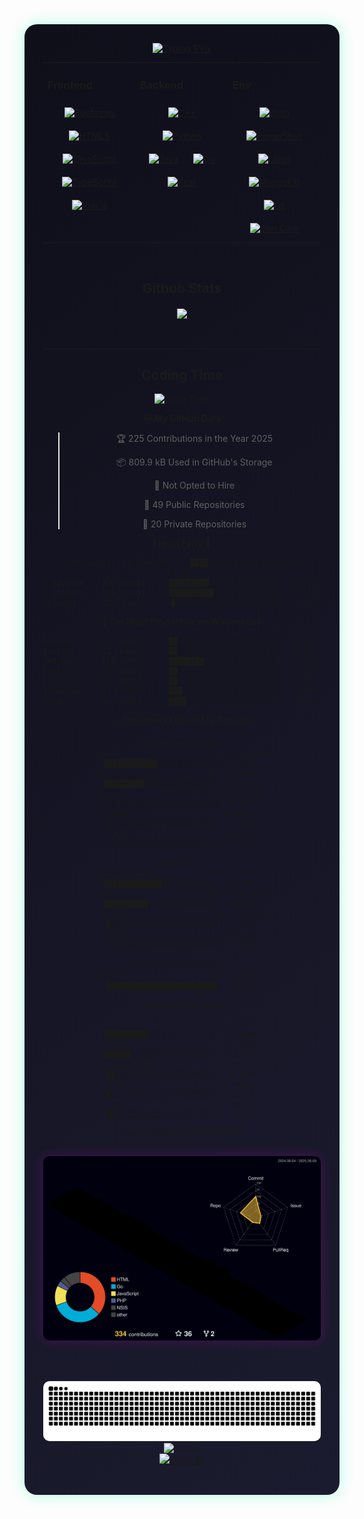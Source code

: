 <div align="center" style="
  background: linear-gradient(145deg, #0f0f1a, #1b1b2f);
  padding: 30px;
  border-radius: 20px;
  box-shadow: 0 0 25px rgba(0, 255, 170, 0.3);
">

  <!-- Typing Animation -->
  <a href="https://git.io/typing-svg" target="_blank" rel="noopener noreferrer">
    <img src="https://readme-typing-svg.demolab.com?font=Fira+Code&pause=1000&color=00FFA0&center=true&vCenter=true&width=435&lines=fmt.Println(%22Hacked+By+Eviden%22)" alt="Typing SVG" />
  </a>
<table><tr><td valign="top" width="33%">

### Frontend

<div align="center">  
<a href="https://getbootstrap.com/docs/3.4/javascript/" target="_blank"><img style="margin: 10px" src="https://profilinator.rishav.dev/skills-assets/bootstrap-plain.svg" alt="Bootstrap" height="50" /></a>  
<a href="https://en.wikipedia.org/wiki/HTML5" target="_blank"><img style="margin: 10px" src="https://profilinator.rishav.dev/skills-assets/html5-original-wordmark.svg" alt="HTML5" height="50" /></a>  
<a href="https://www.javascript.com/" target="_blank"><img style="margin: 10px" src="https://profilinator.rishav.dev/skills-assets/javascript-original.svg" alt="JavaScript" height="50" /></a>  
<a href="https://www.typescriptlang.org/" target="_blank"><img style="margin: 10px" src="https://profilinator.rishav.dev/skills-assets/typescript-original.svg" alt="TypeScript" height="50" /></a>  
<a href="https://vuejs.org/" target="_blank"><img style="margin: 10px" src="https://profilinator.rishav.dev/skills-assets/vuejs-original-wordmark.svg" alt="Vue.js" height="50" /></a>  
</div>

</td><td valign="top" width="33%">

### Backend

<div align="center">  
<a href="https://www.cplusplus.com/" target="_blank"><img style="margin: 10px" src="https://profilinator.rishav.dev/skills-assets/cplusplus-original.svg" alt="C++" height="50" /></a>  
<a href="https://www.python.org/" target="_blank"><img style="margin: 10px" src="https://profilinator.rishav.dev/skills-assets/python-original.svg" alt="Python" height="50" /></a>  
<a href="https://www.java.com/" target="_blank"><img style="margin: 10px" src="https://profilinator.rishav.dev/skills-assets/java-original-wordmark.svg" alt="Java" height="50" /></a>  
<a href="https://go.dev/" target="_blank"><img style="margin: 10px" src="https://profilinator.rishav.dev/skills-assets/go-original.svg" alt="Go" height="50" /></a>  
<a href="https://www.rust-lang.org/" target="_blank"><img style="margin: 10px" src="https://profilinator.rishav.dev/skills-assets/rust-plain.svg" alt="Rust" height="50" /></a>  
</div>

</td><td valign="top" width="33%">

### Env

<div align="center">  
<a href="https://www.gnu.org/software/bash/" target="_blank"><img style="margin: 10px" src="https://profilinator.rishav.dev/skills-assets/gnu_bash-icon.svg" alt="Bash" height="50" /></a>  
<a href="https://docs.microsoft.com/en-us/powershell/" target="_blank"><img style="margin: 10px" src="https://profilinator.rishav.dev/skills-assets/powershell.png" alt="PowerShell" height="50" /></a>  
<a href="https://www.linux.org/" target="_blank"><img style="margin: 10px" src="https://profilinator.rishav.dev/skills-assets/linux-original.svg" alt="Linux" height="50" /></a>  
<a href="https://www.mongodb.com/" target="_blank"><img style="margin: 10px" src="https://profilinator.rishav.dev/skills-assets/mongodb-original-wordmark.svg" alt="MongoDB" height="50" /></a>  
<a href="https://github.com/" target="_blank"><img style="margin: 10px" src="https://profilinator.rishav.dev/skills-assets/git-scm-icon.svg" alt="Git" height="50" /></a>  
<a href="https://dotnet.microsoft.com/download" target="_blank"><img style="margin: 10px" src="https://profilinator.rishav.dev/skills-assets/dotnetcore.png" alt=".Net Core" height="50" /></a>  
</div>

</td></tr></table>

<br/>

## Github Stats

<div align="center"><img src="https://github-readme-stats.vercel.app/api?username=Eviden0&show_icons=true&count_private=true&hide_border=true" align="center" /></div>
<br/>
<br/>

-----

## Coding Time


<!--START_SECTION:waka-->
![Code Time](http://img.shields.io/badge/Code%20Time-706%20hrs%2049%20mins-blue)

**🐱 My GitHub Data** 

> 🏆 225 Contributions in the Year 2025
 > 
> 📦 809.9 kB Used in GitHub's Storage 
 > 
> 🚫 Not Opted to Hire
 > 
> 📜 49 Public Repositories 
 > 
> 🔑 20 Private Repositories  
 > 
**I'm an Early 🐤** 

```text
🌞 Morning    56 commits     ████░░░░░░░░░░░░░░░░░░░░░   17.23% 
🌆 Daytime    120 commits    █████████░░░░░░░░░░░░░░░░   36.92% 
🌃 Evening    129 commits    ██████████░░░░░░░░░░░░░░░   39.69% 
🌙 Night      20 commits     █░░░░░░░░░░░░░░░░░░░░░░░░   6.15%

```
📅 **I'm Most Productive on Wednesday** 

```text
Monday       27 commits     ██░░░░░░░░░░░░░░░░░░░░░░░   8.31% 
Tuesday      31 commits     ██░░░░░░░░░░░░░░░░░░░░░░░   9.54% 
Wednesday    110 commits    ████████░░░░░░░░░░░░░░░░░   33.85% 
Thursday     28 commits     ██░░░░░░░░░░░░░░░░░░░░░░░   8.62% 
Friday       30 commits     ██░░░░░░░░░░░░░░░░░░░░░░░   9.23% 
Saturday     43 commits     ███░░░░░░░░░░░░░░░░░░░░░░   13.23% 
Sunday       56 commits     ████░░░░░░░░░░░░░░░░░░░░░   17.23%

```


📊 **This Week I Spent My Time On** 

```text
💬 Programming Languages: 
Java                     17 hrs 12 mins      ████████████░░░░░░░░░░░░░   50.36% 
Go                       12 hrs 8 mins       █████████░░░░░░░░░░░░░░░░   35.56% 
Text                     1 hr 2 mins         ░░░░░░░░░░░░░░░░░░░░░░░░░   3.06% 
YAML                     52 mins             ░░░░░░░░░░░░░░░░░░░░░░░░░   2.57% 
XML                      39 mins             ░░░░░░░░░░░░░░░░░░░░░░░░░   1.93%

🔥 Editors: 
IntelliJ IDEA            18 hrs 5 mins       █████████████░░░░░░░░░░░░   52.95% 
GoLand                   13 hrs 57 mins      ██████████░░░░░░░░░░░░░░░   40.88% 
VS Code                  1 hr 46 mins        █░░░░░░░░░░░░░░░░░░░░░░░░   5.22% 
Rider                    19 mins             ░░░░░░░░░░░░░░░░░░░░░░░░░   0.95%

💻 Operating System: 
Windows                  34 hrs 9 mins       █████████████████████████   100.0%

```

**I Mostly Code in Go** 

```text
Go                       17 repos            ██████████░░░░░░░░░░░░░░░   40.48% 
HTML                     11 repos            ██████░░░░░░░░░░░░░░░░░░░   26.19% 
JavaScript               4 repos             ██░░░░░░░░░░░░░░░░░░░░░░░   9.52% 
PHP                      2 repos             █░░░░░░░░░░░░░░░░░░░░░░░░   4.76% 
Vue                      2 repos             █░░░░░░░░░░░░░░░░░░░░░░░░   4.76%

```



 Last Updated on 09/08/2025
<!--END_SECTION:waka-->
-----

  <!-- 修仙展示 -->
  <!--
  <img src="https://github-immortality.vercel.app/api?username=Eviden0" alt="Eviden's GitHub stats" width="800px" style="border-radius: 10px; box-shadow: 0 0 20px rgba(0,255,170,0.2);" />

  <br/><br/>
  -->

  <!-- 3D Contributions -->
  <img src="https://raw.githubusercontent.com/Eviden0/Eviden0/main/profile-3d-contrib/profile-night-rainbow.svg" alt="3D Contribution Profile: Night Rainbow" width="800px" style="border-radius: 10px; box-shadow: 0 0 20px rgba(255,0,255,0.2);" />

<br/><br/>

  <!-- Activity Graph
  <img src="https://github-readme-activity-graph.vercel.app/graph?username=Eviden0&theme=tokyo-night&custom_title=Eviden0%27s%20Activity&hide_border=true" alt="Eviden's github activity graph" width="800px" style="border-radius: 10px; box-shadow: 0 0 20px rgba(0,255,255,0.2);" />

  <br/><br/>
  -->

  <!-- Snake Animation -->
  <picture>
    <source media="(prefers-color-scheme: dark)" srcset="https://raw.githubusercontent.com/Peter-JXL/Peter-JXL/output/github-contribution-grid-snake-dark.svg" />
    <source media="(prefers-color-scheme: light)" srcset="https://raw.githubusercontent.com/Peter-JXL/Peter-JXL/output/github-contribution-grid-snake.svg" />
    <img alt="github contribution grid snake animation" src="https://raw.githubusercontent.com/Peter-JXL/Peter-JXL/output/github-contribution-grid-snake.svg" width="800px" style="border-radius: 10px;" />
  </picture>

  <!-- 奖杯展示 -->
  <img src="https://github-profile-trophy.vercel.app/?username=Eviden0" alt="trophy" />
<!-- 访问次数徽章修复，直接用 img 标签嵌入 -->
<div align="center" style="margin-bottom: 16px;">
  <a href="https://visitor-badge.laobi.icu/badge?page_id=Eviden0" target="_blank" rel="noopener noreferrer">
    <img src="https://visitor-badge.laobi.icu/badge?page_id=Eviden0" alt="访问次数" />
  </a>
</div>
</div>
